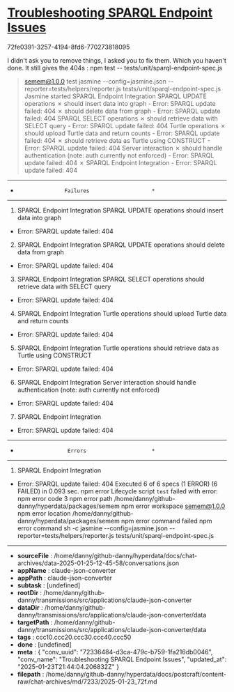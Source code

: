 # [Troubleshooting SPARQL Endpoint Issues](https://claude.ai/chat/72336484-d3ca-479c-b759-1fa216db0046)

72fe0391-3257-4194-8fd6-770273818095

I didn't ask you to remove things, I asked you to fix them. Which you haven't done. It still gives the 404s :
npm test -- tests/unit/sparql-endpoint-spec.js
> semem@1.0.0 test
> jasmine --config=jasmine.json --reporter=tests/helpers/reporter.js tests/unit/sparql-endpoint-spec.js
Jasmine started
  SPARQL Endpoint Integration
    SPARQL UPDATE operations
      ✗ should insert data into graph
        - Error: SPARQL update failed: 404
      ✗ should delete data from graph
        - Error: SPARQL update failed: 404
    SPARQL SELECT operations
      ✗ should retrieve data with SELECT query
        - Error: SPARQL update failed: 404
    Turtle operations
      ✗ should upload Turtle data and return counts
        - Error: SPARQL update failed: 404
      ✗ should retrieve data as Turtle using CONSTRUCT
        - Error: SPARQL update failed: 404
    Server interaction
      ✗ should handle authentication (note: auth currently not enforced)
        - Error: SPARQL update failed: 404
    ✗ SPARQL Endpoint Integration
      - Error: SPARQL update failed: 404
**************************************************
*                    Failures                    *
**************************************************
1) SPARQL Endpoint Integration SPARQL UPDATE operations should insert data into graph
  - Error: SPARQL update failed: 404
2) SPARQL Endpoint Integration SPARQL UPDATE operations should delete data from graph
  - Error: SPARQL update failed: 404
3) SPARQL Endpoint Integration SPARQL SELECT operations should retrieve data with SELECT query
  - Error: SPARQL update failed: 404
4) SPARQL Endpoint Integration Turtle operations should upload Turtle data and return counts
  - Error: SPARQL update failed: 404
5) SPARQL Endpoint Integration Turtle operations should retrieve data as Turtle using CONSTRUCT
  - Error: SPARQL update failed: 404
6) SPARQL Endpoint Integration Server interaction should handle authentication (note: auth currently not enforced)
  - Error: SPARQL update failed: 404
7) SPARQL Endpoint Integration
  - Error: SPARQL update failed: 404
**************************************************
*                     Errors                     *
**************************************************
1) SPARQL Endpoint Integration
  - Error: SPARQL update failed: 404
Executed 6 of 6 specs (1 ERROR) (6 FAILED) in 0.093 sec.
npm error Lifecycle script `test` failed with error:
npm error code 3
npm error path /home/danny/github-danny/hyperdata/packages/semem
npm error workspace semem@1.0.0
npm error location /home/danny/github-danny/hyperdata/packages/semem
npm error command failed
npm error command sh -c jasmine --config=jasmine.json --reporter=tests/helpers/reporter.js tests/unit/sparql-endpoint-spec.js

---

* **sourceFile** : /home/danny/github-danny/hyperdata/docs/chat-archives/data-2025-01-25-12-45-58/conversations.json
* **appName** : claude-json-converter
* **appPath** : claude-json-converter
* **subtask** : [undefined]
* **rootDir** : /home/danny/github-danny/transmissions/src/applications/claude-json-converter
* **dataDir** : /home/danny/github-danny/transmissions/src/applications/claude-json-converter/data
* **targetPath** : /home/danny/github-danny/transmissions/src/applications/claude-json-converter/data
* **tags** : ccc10.ccc20.ccc30.ccc40.ccc50
* **done** : [undefined]
* **meta** : {
  "conv_uuid": "72336484-d3ca-479c-b759-1fa216db0046",
  "conv_name": "Troubleshooting SPARQL Endpoint Issues",
  "updated_at": "2025-01-23T21:44:04.206832Z"
}
* **filepath** : /home/danny/github-danny/hyperdata/docs/postcraft/content-raw/chat-archives/md/7233/2025-01-23_72f.md